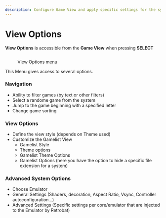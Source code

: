 ```yaml
---
description: Configure Game View and apply specific settings for the system
---
```


# View Options

**View Options** is accessible from the **Game View** when pressing **SELECT**&#x20;

<figure><img src="https://i.imgur.com/3LAdx3p.png" alt=""><figcaption><p>View Options menu</p></figcaption></figure>

This Menu gives access to several options.

### Navigation

* Ability to filter games (by text or other filters)
* Select a randome game from the system
* Jump to the game beginning with a specified letter
* Change game sorting

### View Options

* Define the view style (depends on Theme used)
* Customize the Gamelist View
  * Gamelist Style
  * Theme options
  * Gamelist Theme Options
  * Gamelist Options (here you have the option to hide a specific file extension for a system)

### Advanced System Options

* Choose Emulator
* General Settings (Shaders, decoration, Aspect Ratio, Vsync, Controller autoconfiguration...)
* Advanced Settings (Specific settings per core/emulator that are injected to the Emulator by Retrobat)
